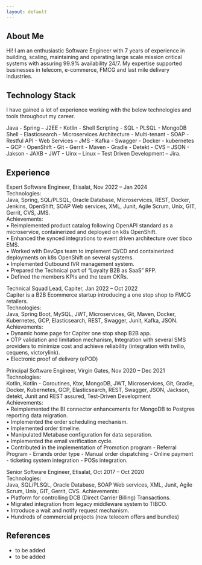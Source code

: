 ```yaml
---
layout: default
---
```


## About Me

Hi! I am an enthusiastic Software Engineer with 7 years of experience in building, scaling, maintaining and operating large scale mission critical systems with assuring 99.9% availability 24/7.
My expertise supported businesses in telecom, e-commerce, FMCG and last mile delivery industries.

## Technology Stack

I have gained a lot of experience working with the below technologies and tools throughout my career.

Java - Spring – J2EE - Kotlin - Shell Scripting - SQL - PLSQL - MongoDB Shell -
Elasticsearch - Microservices Architecture - Multi-tenant - SOAP - Restful API - Web Services
– JMS - Kafka - Swagger - Docker - kubernetes – GCP - OpenShift - Git - Gerrit - Maven -
Gradle - Detekt - CVS – JSON - Jakson - JAXB - JWT - Uinx – Linux – Test Driven
Development – Jira.

## Experience


Expert Software Engineer, Etisalat, Nov 2022 – Jan 2024  
Technologies:  
Java, Spring, SQL/PLSQL, Oracle Database, Microservices, REST, Docker, Jenkins, OpenShift, SOAP Web services, XML, Junit, Agile Scrum, Unix, GIT, Gerrit, CVS, JMS.  
Achievements:  
• Reimplemented product catalog following OpenAPI standard as a microservice, containerized and deployed on k8s OpenShift.  
• Enhanced the synced integrations to event driven architecture over tibco EMS.  
• Worked with DevOps team to implement CI/CD and containerized deployments on k8s OpenShift on several systems.  
• Implemented Outbound IVR management system.  
• Prepared the Technical part of “Loyalty B2B as SaaS” RFP.  
• Defined the members KPIs and the team OKRs.


Technical Squad Lead, Capiter, Jan 2022 – Oct 2022  
Capiter is a B2B Ecommerce startup introducing a one stop shop to FMCG retailers.  
Technologies:  
Java, Spring Boot, MySQL, JWT, Microservices, Git, Maven, Docker, Kubernetes, GCP, Elasticsearch, REST, Swagger, Junit, Kafka, JSON.  
Achievements:  
• Dynamic home page for Capiter one stop shop B2B app.  
• OTP validation and limitation mechanism, Integration with several SMS providers to minimize cost and achieve reliability (integration with twilio, cequens, victorylink).  
• Electronic proof of delivery (ePOD)


Principal Software Engineer, Virgin Gates, Nov 2020 – Dec 2021  
Technologies:  
Kotlin, Kotlin - Coroutines, Ktor, MongoDB, JWT, Microservices, Git, Gradle, Docker,
Kubernetes, GCP, Elasticsearch, REST, Swagger, JSON, Jackson, detekt, Junit and
REST assured, Test-Driven Development  
Achievements:  
• Reimplemented the BI connector enhancements for MongoDB to Postgres reporting data migration.  
• Implemented the order scheduling mechanism.  
• Implemented order timeline.  
• Manipulated Metabase configuration for data separation.  
• Implemented the email verification cycle.  
• Contributed in the implementation of Promotion program - Referral Program - Errands order type - Manual order dispatching - Online payment - ticketing system integration - POSs integration.


Senior Software Engineer, Etisalat, Oct 2017 – Oct 2020  
Technologies:  
Java, SQL/PLSQL, Oracle Database, SOAP Web services, XML, Junit, Agile Scrum,
Unix, GIT, Gerrit, CVS.
Achievements:  
• Platform for controlling DCB (Direct Carrier Billing) Transactions.  
• Migrated integration from legacy middleware system to TIBCO.  
• Introduce a wait and notify request mechanism.  
• Hundreds of commercial projects (new telecom offers and bundles)  


## References

* to be added
* to be added

